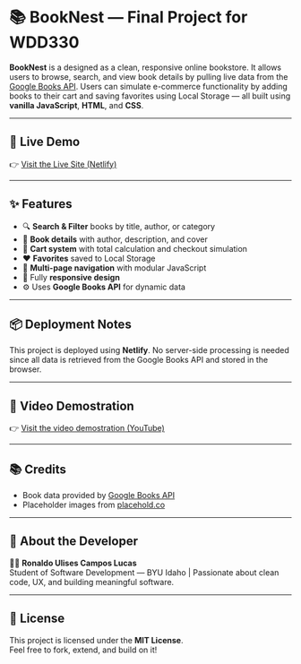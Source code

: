 # 📚 BookNest — Final Project for WDD330

**BookNest** is a designed as a clean, responsive online bookstore. It allows users to browse, search, and view book details by pulling live data from the [Google Books API](https://developers.google.com/books). Users can simulate e-commerce functionality by adding books to their cart and saving favorites using Local Storage — all built using **vanilla JavaScript**, **HTML**, and **CSS**.

---

## 🚀 Live Demo

👉 [Visit the Live Site (Netlify)](https://booknest-final-project-wdd330.netlify.app/)

---

## ✨ Features

- 🔍 **Search & Filter** books by title, author, or category
- 📖 **Book details** with author, description, and cover
- 🛒 **Cart system** with total calculation and checkout simulation
- ❤️ **Favorites** saved to Local Storage
- 🧩 **Multi-page navigation** with modular JavaScript
- 📲 Fully **responsive design** 
- ⚙️ Uses **Google Books API** for dynamic data

---

## 📦 Deployment Notes

This project is deployed using **Netlify**. No server-side processing is needed since all data is retrieved from the Google Books API and stored in the browser.

---

## 🎥 Video Demostration

👉 [Visit the video demostration (YouTube)](https://youtu.be/Dq4mXRSLq-E)

---

## 📚 Credits

- Book data provided by [Google Books API](https://developers.google.com/books)
- Placeholder images from [placehold.co](https://placehold.co)

---

## 🙋 About the Developer

👨‍💻 **Ronaldo Ulises Campos Lucas**  
Student of Software Development — BYU Idaho | Passionate about clean code, UX, and building meaningful software.

---

## 📜 License

This project is licensed under the **MIT License**.  
Feel free to fork, extend, and build on it!


